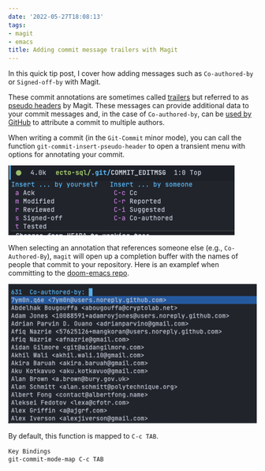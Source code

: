 ```yaml
---
date: '2022-05-27T18:08:13'
tags:
- magit
- emacs
title: Adding commit message trailers with Magit
---
```


In this quick tip post, I cover how adding messages such as `Co-authored-by` or `Signed-off-by` with Magit.

These commit annotations are sometimes called [trailers](https://git.wiki.kernel.org/index.php/CommitMessageConventions) but referred to as [pseudo headers](https://magit.vc/manual/magit/Commit-Pseudo-Headers.html) by Magit. These messages can provide additional data to your commit messages and, in the case of `Co-authored-by`, can be [used by GitHub](https://docs.github.com/en/pull-requests/committing-changes-to-your-project/creating-and-editing-commits/creating-a-commit-with-multiple-authors) to attribute a commit to multiple authors.

When writing a commit (in the `Git-Commit` minor mode), you can call the function `git-commit-insert-pseudo-header` to open a transient menu with options for annotating your commit.

![psuedo-header-list](./psuedo-header-list.png)

When selecting an annotation that references someone else (e.g., `Co-Authored-By`), `magit` will open up a completion buffer with the names of people that commit to your repository. Here is an examplef when committing to the [doom-emacs repo](https://github.com/hlissner/doom-emacs).

![co-author-list](./co-author-list.png)

By default, this function is mapped to `C-c TAB`.

```
Key Bindings
git-commit-mode-map C-c TAB
```
